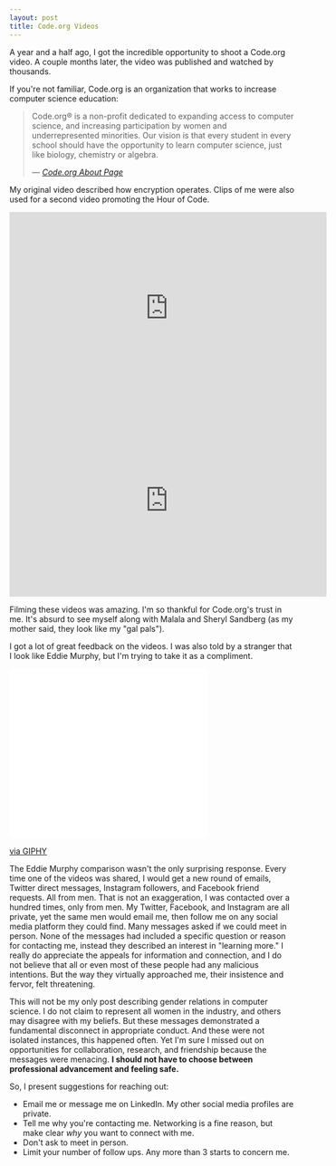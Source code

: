 ```yaml
---
layout: post
title: Code.org Videos
---
```


A year and a half ago, I got the incredible opportunity to shoot a Code.org video. A couple months later, the video was published and watched by thousands. 

If you're not familiar, Code.org is an organization that works to increase computer science education:

> Code.org® is a non-profit dedicated to expanding access to computer science, and increasing participation by women and underrepresented minorities. Our vision is that every student in every school should have the opportunity to learn computer science, just like biology, chemistry or algebra.
>
> &mdash; <cite>[Code.org About Page](https://code.org/about)</cite>

My original video described how encryption operates. Clips of me were also used for a second video promoting the Hour of Code.
<iframe width="560" height="340" src="http://www.youtube.com/embed/ZghMPWGXexs" frameborder="0" allowfullscreen></iframe>

<iframe width="560" height="340" src="http://www.youtube.com/embed/mFPg96gdPkc" frameborder="0" allowfullscreen></iframe>

Filming these videos was amazing. I'm so thankful for Code.org's trust in me. It's absurd to see myself along with Malala and Sheryl Sandberg (as my mother said, they look like my "gal pals"). 

I got a lot of great feedback on the videos. I was also told by a stranger that I look like Eddie Murphy, but I'm trying to take it as a compliment.

<iframe src="//giphy.com/embed/fAFg3xESCJyw" width="350" height="300" frameBorder="0" class="giphy-embed" allowFullScreen></iframe><p><a href="http://giphy.com/gifs/eddie-muhy-juicy-fAFg3xESCJyw">via GIPHY</a></p>

The Eddie Murphy comparison wasn't the only surprising response. Every time one of the videos was shared, I would get a new round of emails, Twitter direct messages, Instagram followers, and Facebook friend requests. All from men. That is not an exaggeration, I was contacted over a hundred times, only from men. My Twitter, Facebook, and Instagram are all private, yet the same men would email me, then follow me on any social media platform they could find. Many messages asked if we could meet in person. None of the messages had included a specific question or reason for contacting me, instead they described an interest in "learning more." I really do appreciate the appeals for information and connection, and I do not believe that all or even most of these people had any malicious intentions. But the way they virtually approached me, their insistence and fervor, felt threatening.

This will not be my only post describing gender relations in computer science. I do not claim to represent all women in the industry, and others may disagree with my beliefs. But these messages demonstrated a fundamental disconnect in appropriate conduct. And these were not isolated instances, this happened often. Yet I'm sure I missed out on opportunities for collaboration, research, and friendship because the messages were menacing. **I should not have to choose between professional advancement and feeling safe.**

So, I present suggestions for reaching out:
* Email me or message me on LinkedIn. My other social media profiles are private.
* Tell me why you're contacting me. Networking is a fine reason, but make clear *why* you want to connect with me. 
* Don't ask to meet in person.
* Limit your number of follow ups. Any more than 3 starts to concern me.
